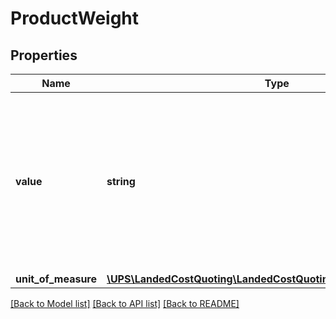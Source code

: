# ProductWeight

## Properties
Name | Type | Description | Notes
------------ | ------------- | ------------- | -------------
**value** | **string** | The weight value of the product.  Valid characters are 0-9, Decimal Point (\&quot;.\&quot;), and Thousand separator (\&quot;,\&quot;).  Limit to 4 characters after the decimal point. | 
**unit_of_measure** | [**\UPS\LandedCostQuoting\LandedCostQuoting\WeightUnitOfMeasure**](WeightUnitOfMeasure.md) |  | 

[[Back to Model list]](../../README.md#documentation-for-models) [[Back to API list]](../../README.md#documentation-for-api-endpoints) [[Back to README]](../../README.md)

